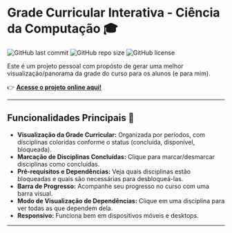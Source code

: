 # Grade Curricular Interativa - Ciência da Computação 🎓

![GitHub last commit](https://img.shields.io/github/last-commit/seu-usuario/seu-repositorio)
![GitHub repo size](https://img.shields.io/github/repo-size/seu-usuario/seu-repositorio)
![GitHub license](https://img.shields.io/github/license/seu-usuario/seu-repositorio)

Este é um projeto pessoal com propósto de gerar uma melhor visualização/panorama da grade do curso para os alunos (e para mim).


👉 **[Acesse o projeto online aqui!](https://pietroprata.github.io/Projeto-Grade-Curricular/#)** 

---

## Funcionalidades Principais 🚀

- **Visualização da Grade Curricular:** Organizada por períodos, com disciplinas coloridas conforme o status (concluída, disponível, bloqueada).
- **Marcação de Disciplinas Concluídas:** Clique para marcar/desmarcar disciplinas como concluídas.
- **Pré-requisitos e Dependências:** Veja quais disciplinas estão bloqueadas e quais são necessárias para desbloqueá-las.
- **Barra de Progresso:** Acompanhe seu progresso no curso com uma barra visual.
- **Modo de Visualização de Dependências:** Clique em uma disciplina para ver todas as que dependem dela.
- **Responsivo:** Funciona bem em dispositivos móveis e desktops.

---
